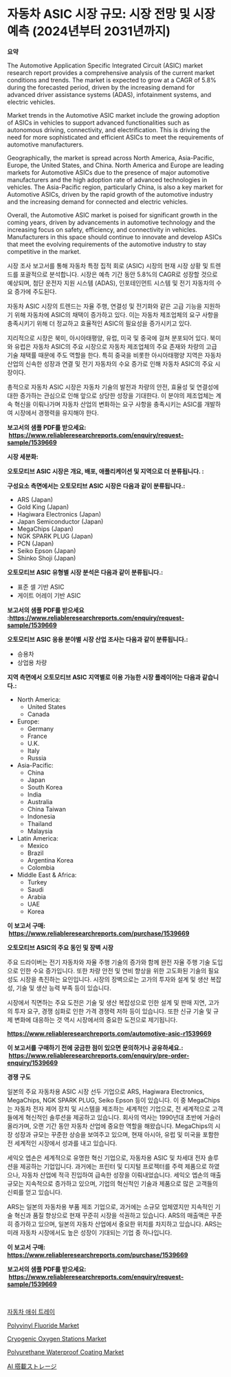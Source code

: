 <p><h1>자동차 ASIC 시장 규모: 시장 전망 및 시장 예측 (2024년부터 2031년까지)</h1></p><p><strong>요약</strong></p>
<p><p>The Automotive Application Specific Integrated Circuit (ASIC) market research report provides a comprehensive analysis of the current market conditions and trends. The market is expected to grow at a CAGR of 5.8% during the forecasted period, driven by the increasing demand for advanced driver assistance systems (ADAS), infotainment systems, and electric vehicles.</p><p>Market trends in the Automotive ASIC market include the growing adoption of ASICs in vehicles to support advanced functionalities such as autonomous driving, connectivity, and electrification. This is driving the need for more sophisticated and efficient ASICs to meet the requirements of automotive manufacturers.</p><p>Geographically, the market is spread across North America, Asia-Pacific, Europe, the United States, and China. North America and Europe are leading markets for Automotive ASICs due to the presence of major automotive manufacturers and the high adoption rate of advanced technologies in vehicles. The Asia-Pacific region, particularly China, is also a key market for Automotive ASICs, driven by the rapid growth of the automotive industry and the increasing demand for connected and electric vehicles.</p><p>Overall, the Automotive ASIC market is poised for significant growth in the coming years, driven by advancements in automotive technology and the increasing focus on safety, efficiency, and connectivity in vehicles. Manufacturers in this space should continue to innovate and develop ASICs that meet the evolving requirements of the automotive industry to stay competitive in the market.</p><p>시장 조사 보고서를 통해 자동차 특정 집적 회로 (ASIC) 시장의 현재 시장 상황 및 트렌드를 포괄적으로 분석합니다. 시장은 예측 기간 동안 5.8%의 CAGR로 성장할 것으로 예상되며, 첨단 운전자 지원 시스템 (ADAS), 인포테인먼트 시스템 및 전기 자동차의 수요 증가에 주도된다.</p><p>자동차 ASIC 시장의 트렌드는 자율 주행, 연결성 및 전기화와 같은 고급 기능을 지원하기 위해 자동차에 ASIC의 채택이 증가하고 있다. 이는 자동차 제조업체의 요구 사항을 충족시키기 위해 더 정교하고 효율적인 ASIC의 필요성을 증가시키고 있다.</p><p>지리적으로 시장은 북미, 아시아태평양, 유럽, 미국 및 중국에 걸쳐 분포되어 있다. 북미와 유럽은 자동차 ASIC의 주요 시장으로 자동차 제조업체의 주요 존재와 차량의 고급 기술 채택률 때문에 주도 역할을 한다. 특히 중국을 비롯한 아시아태평양 지역은 자동차 산업의 신속한 성장과 연결 및 전기 자동차의 수요 증가로 인해 자동차 ASIC의 주요 시장이다.</p><p>총적으로 자동차 ASIC 시장은 자동차 기술의 발전과 차량의 안전, 효율성 및 연결성에 대한 증가하는 관심으로 인해 앞으로 상당한 성장을 기대한다. 이 분야의 제조업체는 계속 혁신을 이뤄나가며 자동차 산업의 변화하는 요구 사항을 충족시키는 ASIC를 개발하여 시장에서 경쟁력을 유지해야 한다.</p></p>
<p><strong>보고서의 샘플 PDF를 받으세요: &nbsp;<a href="https://www.reliableresearchreports.com/enquiry/request-sample/1539669">https://www.reliableresearchreports.com/enquiry/request-sample/1539669</a></strong></p>
<p><strong>시장 세분화:</strong></p>
<p><strong> 오토모티브 ASIC 시장은 개요, 배포, 애플리케이션 및 지역으로 더 분류됩니다. :</strong></p>
<p><strong>구성요소 측면에서는 오토모티브 ASIC 시장은 다음과 같이 분류됩니다.:</strong></p>
<p><ul><li>ARS (Japan)</li><li>Gold King (Japan)</li><li>Hagiwara Electronics (Japan)</li><li>Japan Semiconductor (Japan)</li><li>MegaChips (Japan)</li><li>NGK SPARK PLUG (Japan)</li><li>PCN (Japan)</li><li>Seiko Epson (Japan)</li><li>Shinko Shoji (Japan)</li></ul></p>
<p><strong> 오토모티브 ASIC 유형별 시장 분석은 다음과 같이 분류됩니다.:</strong></p>
<p><ul><li>표준 셀 기반 ASIC</li><li>게이트 어레이 기반 ASIC</li></ul></p>
<p><strong>보고서의 샘플 PDF를 받으세요 :<a href="https://www.reliableresearchreports.com/enquiry/request-sample/1539669">https://www.reliableresearchreports.com/enquiry/request-sample/1539669</a></strong></p>
<p><strong> 오토모티브 ASIC 응용 분야별 시장 산업 조사는 다음과 같이 분류됩니다.:</strong></p>
<p><ul><li>승용차</li><li>상업용 차량</li></ul></p>
<p><strong>지역 측면에서 오토모티브 ASIC 지역별로 이용 가능한 시장 플레이어는 다음과 같습니다.:</strong></p>
<p><ul>
    <li>
        North America:
        <ul>
            <li>United States</li>
            <li>Canada</li>
        </ul>
    </li>
    <li>
        Europe:
        <ul>
            <li>Germany</li>
            <li>France</li>
            <li>U.K.</li>
            <li>Italy</li>
            <li>Russia</li>
        </ul>
    </li>
    <li>
        Asia-Pacific:
        <ul>
            <li>China</li>
            <li>Japan</li>
            <li>South Korea</li>
            <li>India</li>
            <li>Australia</li>
            <li>China Taiwan</li>
            <li>Indonesia</li>
            <li>Thailand</li>
            <li>Malaysia</li>
        </ul>
    </li>
    <li>
        Latin America:
        <ul>
            <li>Mexico</li>
            <li>Brazil</li>
            <li>Argentina Korea</li>
            <li>Colombia</li>
        </ul>
    </li>
    <li>
        Middle East & Africa:
        <ul>
            <li>Turkey</li>
            <li>Saudi</li>
            <li>Arabia</li>
            <li>UAE</li>
            <li>Korea</li>
        </ul>
    </li>
    </ul></p>
<p><strong>이 보고서 구매: &nbsp;<a href="https://www.reliableresearchreports.com/purchase/1539669">https://www.reliableresearchreports.com/purchase/1539669</a></strong></p>
<p><strong>오토모티브 ASIC의 주요 동인 및 장벽 시장</strong></p>
<p><p>주요 드라이버는 전기 자동차와 자율 주행 기술의 증가와 함께 완전 자율 주행 기술 도입으로 인한 수요 증가입니다. 또한 차량 안전 및 연비 향상을 위한 고도화된 기술의 필요성도 시장을 촉진하는 요인입니다. 시장의 장벽으로는 고가의 투자와 설계 및 생산 복잡성, 기술 및 생산 능력 부족 등이 있습니다.</p><p>시장에서 직면하는 주요 도전은 기술 및 생산 복잡성으로 인한 설계 및 판매 지연, 고가의 투자 요구, 경쟁 심화로 인한 가격 경쟁력 저하 등이 있습니다. 또한 신규 기술 및 규제 변화에 대응하는 것 역시 시장에서의 중요한 도전으로 제기됩니다.</p></p>
<p><strong><a href="https://www.reliableresearchreports.com/automotive-asic-r1539669">https://www.reliableresearchreports.com/automotive-asic-r1539669</a></strong></p>
<p><strong>이 보고서를 구매하기 전에 궁금한 점이 있으면 문의하거나 공유하세요.: &nbsp;<a href="https://www.reliableresearchreports.com/enquiry/pre-order-enquiry/1539669">https://www.reliableresearchreports.com/enquiry/pre-order-enquiry/1539669</a></strong></p>
<p><strong>경쟁 구도</strong></p>
<p><p>일본의 주요 자동차용 ASIC 시장 선두 기업으로 ARS, Hagiwara Electronics, MegaChips, NGK SPARK PLUG, Seiko Epson 등이 있습니다. 이 중 MegaChips는 자동차 전자 제어 장치 및 시스템을 제조하는 세계적인 기업으로, 전 세계적으로 고객들에게 혁신적인 솔루션을 제공하고 있습니다. 회사의 역사는 1990년대 초반에 거슬러 올라가며, 오랜 기간 동안 자동차 산업에 중요한 역할을 해왔습니다. MegaChips의 시장 성장과 규모는 꾸준한 상승을 보여주고 있으며, 현재 아시아, 유럽 및 미국을 포함한 전 세계적인 시장에서 성과를 내고 있습니다.</p><p>세익오 엡손은 세계적으로 유명한 혁신 기업으로, 자동차용 ASIC 및 차세대 전자 솔루션을 제공하는 기업입니다. 과거에는 프린터 및 디지털 프로젝터를 주력 제품으로 하였으나, 자동차 산업에 적극 진입하여 급속한 성장을 이뤄내었습니다. 세익오 엡손의 매출규모는 지속적으로 증가하고 있으며, 기업의 혁신적인 기술과 제품으로 많은 고객들의 신뢰를 얻고 있습니다.</p><p>ARS는 일본의 자동차용 부품 제조 기업으로, 과거에는 소규모 업체였지만 지속적인 기술 혁신과 품질 향상으로 현재 꾸준히 시장을 석권하고 있습니다. ARS의 매출액은 꾸준히 증가하고 있으며, 일본의 자동차 산업에서 중요한 위치를 차지하고 있습니다. ARS는 미래 자동차 시장에서도 높은 성장이 기대되는 기업 중 하나입니다.</p></p>
<p><strong>이 보고서 구매: &nbsp; <a href="https://www.reliableresearchreports.com/purchase/1539669">https://www.reliableresearchreports.com/purchase/1539669</a></strong></p>
<p><strong>보고서의 샘플 PDF를 받으세요: &nbsp;<a href="https://www.reliableresearchreports.com/enquiry/request-sample/1539669">https://www.reliableresearchreports.com/enquiry/request-sample/1539669</a></strong><strong></strong></p>
<p>&nbsp;</p>
<p><p><a href="https://github.com/rcabello548/Market-Research-Report-List-1/blob/main/636833853726.md">자동차 애쉬 트레이</a></p><p><a href="https://www.linkedin.com/pulse/global-polyvinyl-fluoride-market-size-trends-insights-8xe4f">Polyvinyl Fluoride Market</a></p><p><a href="https://github.com/sofayahoo2023/Market-Research-Report-List-4/blob/main/cryogenic-oxygen-stations-market.md">Cryogenic Oxygen Stations Market</a></p><p><a href="https://www.linkedin.com/pulse/polyurethane-waterproof-coating-market-research-report-vzerf">Polyurethane Waterproof Coating Market</a></p><p><a href="https://github.com/schmahlson/Market-Research-Report-List-1/blob/main/701926355764.md">AI 搭載ストレージ</a></p></p>
